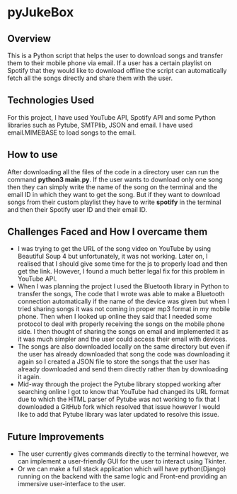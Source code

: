 # pyJukeBox
## Overview
This is a Python script that helps the user to download songs and transfer them to their mobile phone via email. If a user has a certain playlist on Spotify that they would like to download offline the script can automatically fetch all the songs directly and share them with the user.

## Technologies Used
For this project, I have used YouTube API, Spotify API and some Python libraries such as Pytube, SMTPlib, JSON and email. I have used email.MIMEBASE to load songs to the email.

## How to use
After downloading all the files of the code in a directory user can run the command **python3 main.py**. If the user wants to download only one song then they can simply write the name of the song on the terminal and the email ID in which they want to get the song. But if they want to download songs from their custom playlist they have to write **spotify** in the terminal and then their Spotify user ID and their email ID.

## Challenges Faced and How I overcame them
+ I was trying to get the URL of the song video on YouTube by using Beautiful Soup 4 but unfortunately, it was not working. Later on, I realised that I should give some time for the js to properly load and then get the link. However, I found a much better legal fix for this problem in YouTube API.
+ When I was planning the project I used the Bluetooth library in Python to transfer the songs, The code that I wrote was able to make a Bluetooth connection automatically if the name of the device was given but when I tried sharing songs it was not coming in proper mp3 format in my mobile phone.
Then when I looked up online they said that I needed some protocol to deal with properly receiving the songs on the  mobile phone side. I then thought of sharing the songs on email and implemented it as it was much simpler and the user could access their email with devices.
+ The songs are also downloaded locally on the same directory but even if the user has already downloaded that song the code was downloading it again so I created a JSON file to store the songs that the user has already downloaded and send them directly rather than by downloading it again.
+ Mid-way through the project the Pytube library stopped working after searching online I got to know that YouTube had changed its URL format due to which the HTML parser of Pytube was not working to fix that I downloaded a GitHub fork which resolved that issue  however I would like to add that Pytube library was later updated to resolve this issue.

## Future Improvements
+ The user currently gives commands directly to the terminal however, we can implement a user-friendly GUI for the user to interact using Tkinter.
+ Or we can make a full stack application which will have python(Django) running on the backend with the same logic and Front-end providing an immersive user-interface to the user.

